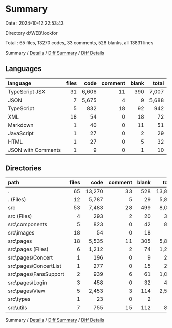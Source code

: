 # Summary

Date : 2024-10-12 22:53:43

Directory d:\\WEB\\lookfor

Total : 65 files,  13270 codes, 33 comments, 528 blanks, all 13831 lines

Summary / [Details](details.md) / [Diff Summary](diff.md) / [Diff Details](diff-details.md)

## Languages
| language | files | code | comment | blank | total |
| :--- | ---: | ---: | ---: | ---: | ---: |
| TypeScript JSX | 31 | 6,606 | 11 | 390 | 7,007 |
| JSON | 7 | 5,675 | 4 | 9 | 5,688 |
| TypeScript | 5 | 832 | 18 | 92 | 942 |
| XML | 18 | 54 | 0 | 18 | 72 |
| Markdown | 1 | 40 | 0 | 11 | 51 |
| JavaScript | 1 | 27 | 0 | 2 | 29 |
| HTML | 1 | 27 | 0 | 5 | 32 |
| JSON with Comments | 1 | 9 | 0 | 1 | 10 |

## Directories
| path | files | code | comment | blank | total |
| :--- | ---: | ---: | ---: | ---: | ---: |
| . | 65 | 13,270 | 33 | 528 | 13,831 |
| . (Files) | 12 | 5,787 | 5 | 29 | 5,821 |
| src | 53 | 7,483 | 28 | 499 | 8,010 |
| src (Files) | 4 | 293 | 2 | 20 | 315 |
| src\\components | 5 | 823 | 0 | 42 | 865 |
| src\\images | 18 | 54 | 0 | 18 | 72 |
| src\\pages | 18 | 5,535 | 11 | 305 | 5,851 |
| src\\pages (Files) | 6 | 1,212 | 2 | 74 | 1,288 |
| src\\pages\\Concert | 1 | 196 | 0 | 9 | 205 |
| src\\pages\\ConcertList | 1 | 277 | 0 | 15 | 292 |
| src\\pages\\FansSupport | 2 | 939 | 6 | 61 | 1,006 |
| src\\pages\\Login | 3 | 458 | 0 | 32 | 490 |
| src\\pages\\View | 5 | 2,453 | 3 | 114 | 2,570 |
| src\\types | 1 | 23 | 0 | 2 | 25 |
| src\\utils | 7 | 755 | 15 | 112 | 882 |

Summary / [Details](details.md) / [Diff Summary](diff.md) / [Diff Details](diff-details.md)
